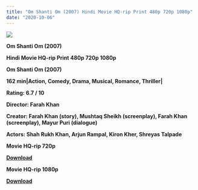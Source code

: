 ```yaml
---
title: "Om Shanti Om (2007) Hindi Movie HQ-rip Print 480p 720p 1080p"
date: "2020-10-06"
---
```


[**![](https://1.bp.blogspot.com/-kXWdOlAnIeo/XtJ6YUdbpwI/AAAAAAAACV0/rzoJ-9TnPmMQOVktjb4yO3aPn7zncDj3QCLcBGAsYHQ/s1600/omshaniom.jpg)**](https://1.bp.blogspot.com/-kXWdOlAnIeo/XtJ6YUdbpwI/AAAAAAAACV0/rzoJ-9TnPmMQOVktjb4yO3aPn7zncDj3QCLcBGAsYHQ/s1600/omshaniom.jpg)

 **Om Shanti Om (2007)**

**Hindi Movie HQ-rip Print 480p 720p 1080p**

**Om Shanti Om (2007)**

**162 min|Action, Comedy, Drama, Musical, Romance, Thriller|**

**Rating: 6.7 / 10** 

**Director: Farah Khan**

**Creator: Farah Khan (story), Mushtaq Sheikh (screenplay), Farah Khan (screenplay), Mayur Puri (dialogue)**

**Actors: Shah Rukh Khan, Arjun Rampal, Kiron Kher, Shreyas Talpade**

 **Movie HQ-rip 720p** 

**[Download](https://royalfitness.xyz/archives/2364)** 

 **Movie HQ-rip 1080p** 

**[Download](https://royalfitness.xyz/archives/2366)**
